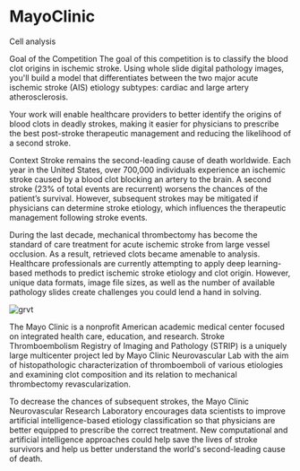 # MayoClinic
 Cell analysis

Goal of the Competition
The goal of this competition is to classify the blood clot origins in ischemic stroke. Using whole slide digital pathology images, you'll build a model that differentiates between the two major acute ischemic stroke (AIS) etiology subtypes: cardiac and large artery atherosclerosis.

Your work will enable healthcare providers to better identify the origins of blood clots in deadly strokes, making it easier for physicians to prescribe the best post-stroke therapeutic management and reducing the likelihood of a second stroke.

Context
Stroke remains the second-leading cause of death worldwide. Each year in the United States, over 700,000 individuals experience an ischemic stroke caused by a blood clot blocking an artery to the brain. A second stroke (23% of total events are recurrent) worsens the chances of the patient’s survival. However, subsequent strokes may be mitigated if physicians can determine stroke etiology, which influences the therapeutic management following stroke events.



During the last decade, mechanical thrombectomy has become the standard of care treatment for acute ischemic stroke from large vessel occlusion. As a result, retrieved clots became amenable to analysis. Healthcare professionals are currently attempting to apply deep learning-based methods to predict ischemic stroke etiology and clot origin. However, unique data formats, image file sizes, as well as the number of available pathology slides create challenges you could lend a hand in solving.

![grvt](https://user-images.githubusercontent.com/33089347/187018032-79d716f8-d7c5-44da-8724-54f3801428ad.PNG)

The Mayo Clinic is a nonprofit American academic medical center focused on integrated health care, education, and research. Stroke Thromboembolism Registry of Imaging and Pathology (STRIP) is a uniquely large multicenter project led by Mayo Clinic Neurovascular Lab with the aim of histopathologic characterization of thromboemboli of various etiologies and examining clot composition and its relation to mechanical thrombectomy revascularization.

To decrease the chances of subsequent strokes, the Mayo Clinic Neurovascular Research Laboratory encourages data scientists to improve artificial intelligence-based etiology classification so that physicians are better equipped to prescribe the correct treatment. New computational and artificial intelligence approaches could help save the lives of stroke survivors and help us better understand the world's second-leading cause of death.
